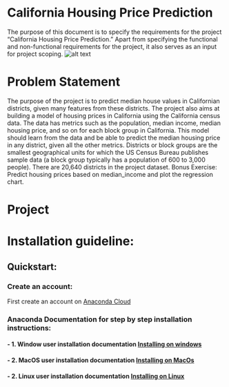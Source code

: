 # California Housing Price Prediction
The purpose of this document is to specify the requirements for the project “California Housing Price Prediction.” Apart from specifying the functional and non-functional requirements for the project, it also serves as an input for project scoping.
![alt text](https://www.google.com/url?sa=i&url=https%3A%2F%2Fwww.businessinsider.com%2Fcost-to-buy-a-house-in-every-state-ranked-2018-8&psig=AOvVaw1_IDy5kjrZRpNXqw5IlnhM&ust=1594287570143000&source=images&cd=vfe&ved=0CAIQjRxqFwoTCIiv15euveoCFQAAAAAdAAAAABAD)

# Problem Statement
The purpose of the project is to predict median house values in Californian districts, given many features from these districts.
The project also aims at building a model of housing prices in California using the California census data. The data has metrics such as the population, median income, median housing price, and so on for each block group in California. This model should learn from the data and be able to predict the median housing price in any district, given all the other metrics.
Districts or block groups are the smallest geographical units for which the US Census Bureau publishes sample data (a block group typically has a population of 600 to 3,000 people). There are 20,640 districts in the project dataset.
Bonus Exercise: Predict housing prices based on median_income and plot the regression chart.

# Project 
# Installation guideline:

## Quickstart:

### Create an account:

First create an account on [Anaconda Cloud](https://anaconda.org)

### Anaconda Documentation for step by step installation instructions:

#### - 1. Window user installation documentation [ Installing on windows](https://docs.anaconda.com/anaconda/install/windows/)
#### - 2. MacOS user installation documentation [Installing on MacOs](https://docs.anaconda.com/anaconda/install/mac-os/)
#### - 2. Linux user installation documentation [Installing on Linux](https://docs.anaconda.com/anaconda/install/linux/)
